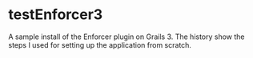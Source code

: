 # testEnforcer3
A sample install of the Enforcer plugin on Grails 3. The history show the steps I used for setting up the application from scratch.
